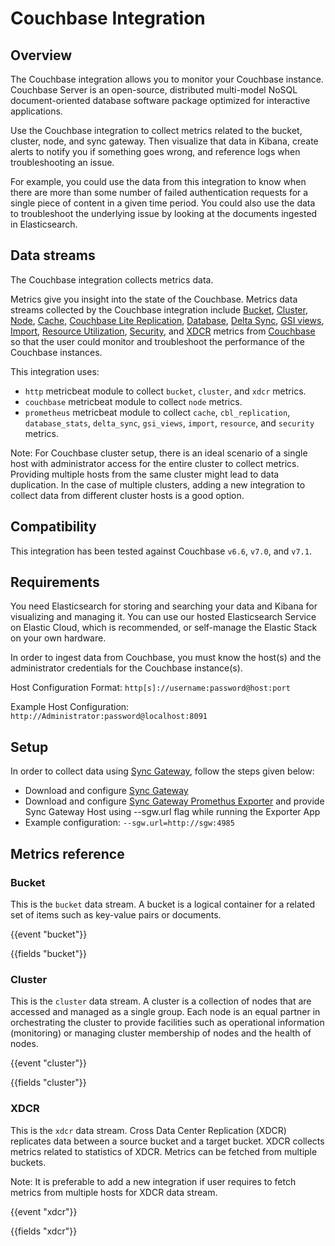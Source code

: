 # Couchbase Integration

## Overview

The Couchbase integration allows you to monitor your Couchbase instance. Couchbase Server is an open-source, distributed multi-model NoSQL document-oriented database software package optimized for interactive applications.

Use the Couchbase integration to collect metrics related to the bucket, cluster, node, and sync gateway. Then visualize that data in Kibana, create alerts to notify you if something goes wrong, and reference logs when troubleshooting an issue.

For example, you could use the data from this integration to know when there are more than some number of failed authentication requests for a single piece of content in a given time period. You could also use the data to troubleshoot the underlying issue by looking at the documents ingested in Elasticsearch.

## Data streams

The Couchbase integration collects metrics data.

Metrics give you insight into the state of the Couchbase. Metrics data streams collected by the Couchbase integration include [Bucket](https://docs.couchbase.com/server/current/rest-api/rest-buckets-summary.html),  [Cluster](https://docs.couchbase.com/server/current/rest-api/rest-cluster-details.html), [Node](https://docs.couchbase.com/server/current/rest-api/rest-cluster-details.html), [Cache](https://docs.couchbase.com/sync-gateway/current/stats-monitoring.html#cache), [Couchbase Lite Replication](https://docs.couchbase.com/sync-gateway/current/stats-monitoring.html#cbl_replication_pull), [Database](https://docs.couchbase.com/sync-gateway/current/stats-monitoring.html#database), [Delta Sync](https://docs.couchbase.com/sync-gateway/current/stats-monitoring.html#delta_sync), [GSI views](https://docs.couchbase.com/sync-gateway/current/stats-monitoring.html#gsi_views), [Import](https://docs.couchbase.com/sync-gateway/current/stats-monitoring.html#shared_bucket_import), [Resource Utilization](https://docs.couchbase.com/sync-gateway/current/stats-monitoring.html#resource_utilization), [Security](https://docs.couchbase.com/sync-gateway/current/stats-monitoring.html#security), and [XDCR](https://docs.couchbase.com/server/current/rest-api/rest-bucket-stats.html) metrics from [Couchbase](https://www.couchbase.com/) so that the user could monitor and troubleshoot the performance of the Couchbase instances.

This integration uses:
- `http` metricbeat module to collect `bucket`, `cluster`, and `xdcr` metrics.
- `couchbase` metricbeat module to collect `node` metrics.
- `prometheus` metricbeat module to collect `cache`, `cbl_replication`, `database_stats`, `delta_sync`, `gsi_views`, `import`, `resource`, and `security` metrics.

Note: For Couchbase cluster setup, there is an ideal scenario of a single host with administrator access for the entire cluster to collect metrics. Providing multiple hosts from the same cluster might lead to data duplication. In the case of multiple clusters, adding a new integration to collect data from different cluster hosts is a good option.

## Compatibility

This integration has been tested against Couchbase `v6.6`, `v7.0`, and `v7.1`.

## Requirements

You need Elasticsearch for storing and searching your data and Kibana for visualizing and managing it. You can use our hosted Elasticsearch Service on Elastic Cloud, which is recommended, or self-manage the Elastic Stack on your own hardware.

In order to ingest data from Couchbase, you must know the host(s) and the administrator credentials for the Couchbase instance(s).

Host Configuration Format: `http[s]://username:password@host:port`

Example Host Configuration: `http://Administrator:password@localhost:8091`

## Setup

In order to collect data using [Sync Gateway](https://www.couchbase.com/products/sync-gateway), follow the steps given below:
- Download and configure [Sync Gateway](https://docs.couchbase.com/sync-gateway/current/get-started-install.html)
- Download and configure [Sync Gateway Promethus Exporter](https://github.com/couchbaselabs/couchbase-sync-gateway-exporter.git) and provide Sync Gateway Host using --sgw.url flag while running the Exporter App
- Example configuration: `--sgw.url=http://sgw:4985`

## Metrics reference

### Bucket

This is the `bucket` data stream. A bucket is a logical container for a related set of items such as key-value pairs or documents.

{{event "bucket"}}

{{fields "bucket"}}

### Cluster

This is the `cluster` data stream. A cluster is a collection of nodes that are accessed and managed as a single group. Each node is an equal partner in orchestrating the cluster to provide facilities such as operational information (monitoring) or managing cluster membership of nodes and the health of nodes.

{{event "cluster"}}

{{fields "cluster"}}

### XDCR

This is the `xdcr` data stream. Cross Data Center Replication (XDCR) replicates data between a source bucket and a target bucket. XDCR collects metrics related to statistics of XDCR. Metrics can be fetched from multiple buckets.

Note: It is preferable to add a new integration if user requires to fetch metrics from multiple hosts for XDCR data stream.

{{event "xdcr"}}

{{fields "xdcr"}}
